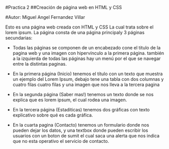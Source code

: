 #Practica 2
##Creación de página web en HTML y CSS

#Autor: Miguel Angel Fernandez Villar


Esto es una página web creada con HTML y CSS La cual trata sobre el lorem ipsum. La página consta de una página principaly 3 páginas secundarias:

- Todas las páginas se componen de un encabezado cone el titulo de la pagina web y una imagen con hipervínculo a la primera página. también a la izquierda
 de todas las páginas hay un menú por el que se navegar entre la distintas paginas.

- En la primera página (Inicio) tenemos el título con un texto que muestra un ejemplo del Lorem Ipsum, debajo tene una tabla con dos columnas y cuatro 
filas cuatro filas y una imagen que nos lleva a la tercera pagina

- En la segunda página (Saber mas!) tenemos un texto donde se nos explica que es lorem ipsum, el cual rodea una imagen.

- En la tercera página (Estaditicas) tenemos dos gráficas con texto explicativo sobre qué es cada gráfica.

- En la cuarta pagina (Contacto) tenemos un formulario donde nos pueden dejar los datos, y una textbox donde pueden escribir los usuarios con un boton de
 sumit el cual saca una alerta que nos indica que no esta operativo el servicio de contacto.

 